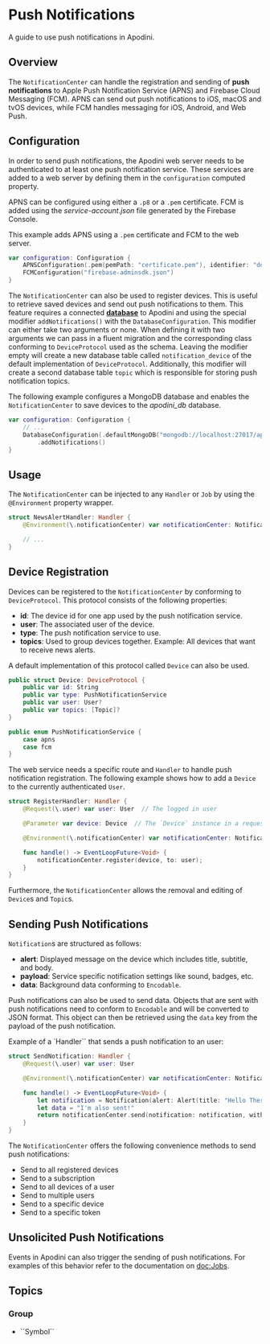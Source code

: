 # Push Notifications

A guide to use push notifications in Apodini.

## Overview

The `NotificationCenter` can handle the registration and sending of **push notifications** to Apple Push Notification Service (APNS) and Firebase Cloud Messaging (FCM). APNS can send out push notifications to iOS, macOS and tvOS devices, while FCM handles messaging for iOS, Android, and Web Push.

## Configuration

In order to send push notifications, the Apodini web server needs to be authenticated to at least one push notification service. These services are added to a web server by defining them in the `configuration` computed property.

APNS can be configured using either a `.p8` or a `.pem` certificate. FCM is added using the _service-account.json_ file generated by the Firebase Console.

This example adds APNS using a `.pem` certificate and FCM to the web server.

```swift
var configuration: Configuration {
    APNSConfiguration(.pem(pemPath: "certificate.pem"), identifier: "de.tum.in.ase.Example", environment: .sandbox)
    FCMConfiguration("firebase-adminsdk.json")
}
```

The `NotificationCenter` can also be used to register devices. This is useful to retrieve saved devices and send out push notifications to them. This feature requires a connected **[database](./Database.md)** to Apodini and using the special modifier `addNotifications()` with the `DatabaseConfiguration`. This modifier can either take two arguments or none. When defining it with two arguments we can pass in a fluent migration and the corresponding class conforming to `DeviceProtocol` used as the schema. Leaving the modifier empty will create a new database table called `notification_device` of the default implementation of `DeviceProtocol`.
Additionally, this modifier will create a second database table `topic` which is responsible for storing push notification topics.

The following example configures a MongoDB database and enables the `NotificationCenter` to save devices to the _apodini_db_ database.

```swift
var configuration: Configuration {
    // ...
    DatabaseConfiguration(.defaultMongoDB("mongodb://localhost:27017/apodini_db"))
        .addNotifications()
}
```

## Usage

The `NotificationCenter` can be injected to any `Handler` or `Job` by using the `@Environment` property wrapper.

```swift
struct NewsAlertHandler: Handler {
    @Environment(\.notificationCenter) var notificationCenter: NotificationCener

    // ...
}
```

## Device Registration

Devices can be registered to the `NotificationCenter` by conforming to `DeviceProtocol`. This protocol consists of the following properties:

- **id**: The device id for one app used by the push notification service.
- **user**: The associated user of the device.
- **type**: The push notification service to use.
- **topics**: Used to group devices together. Example: All devices that want to receive news alerts.

A default implementation of this protocol called `Device` can also be used.

```swift
public struct Device: DeviceProtocol {
    public var id: String
    public var type: PushNotificationService
    public var user: User?
    public var topics: [Topic]?
}

public enum PushNotificationService {
    case apns
    case fcm
}
```

The web service needs a specific route and `Handler` to handle push notification registration. The following example shows how to add a `Device` to the currently authenticated `User`.

```swift
struct RegisterHandler: Handler {
    @Request(\.user) var user: User  // The logged in user

    @Parameter var device: Device  // The `Device` instance in a request body

    @Environment(\.notificationCenter) var notificationCenter: NotificationCener

    func handle() -> EventLoopFuture<Void> {
        notificationCenter.register(device, to: user);
    }
}
```

Furthermore, the `NotificationCenter` allows the removal and editing of `Device`s and `Topic`s.

## Sending Push Notifications

`Notification`s are structured as follows:

- **alert**: Displayed message on the device which includes title, subtitle, and body.
- **payload**: Service specific notification settings like sound, badges, etc.
- **data**: Background data conforming to `Encodable`.

Push notifications can also be used to send data. Objects that are sent with push notifications need to conform to `Encodable` and will be converted to JSON format. This object can then be retrieved using the `data` key from the payload of the push notification.

Example of a `Handler`` that sends a push notification to an user:

```swift
struct SendNotification: Handler {
    @Request(\.user) var user: User

    @Environment(\.notificationCenter) var notificationCenter: NotificationCener

    func handle() -> EventLoopFuture<Void> {
        let notification = Notification(alert: Alert(title: "Hello There 👋"))
        let data = "I'm also sent!"
        return notificationCenter.send(notification: notification, with: data, to: user)
    }
}
```

The `NotificationCenter` offers the following convenience methods to send push notifications:

- Send to all registered devices
- Send to a subscription
- Send to all devices of a user
- Send to multiple users
- Send to a specific device
- Send to a specific token

## Unsolicited Push Notifications

Events in Apodini can also trigger the sending of push notifications. For examples of this behavior refer to the documentation on <doc:Jobs>.

## Topics

### <!--@START_MENU_TOKEN@-->Group<!--@END_MENU_TOKEN@-->

- <!--@START_MENU_TOKEN@-->``Symbol``<!--@END_MENU_TOKEN@-->
